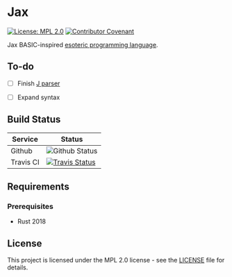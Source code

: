 # Jax

[![License: MPL 2.0](https://img.shields.io/badge/License-MPL%202.0-brightgreen.svg)](https://opensource.org/licenses/MPL-2.0) [![Contributor Covenant](https://img.shields.io/badge/Contributor%20Covenant-v2.0%20adopted-ff69b4.svg)](CODE_OF_CONDUCT.md)

Jax BASIC-inspired [esoteric programming language](https://en.wikipedia.org/wiki/Esoteric_programming_language).

## To-do

- [ ] Finish [J parser](https://pest.rs/book/examples/jlang.html)
- [ ] Expand syntax


## Build Status

| Service   | Status                                                                                                                                    |
| --------- | ----------------------------------------------------------------------------------------------------------------------------------------- |
| Github    | ![Github Status](https://github.com/tonytins/jaxlang/workflows/Rust/badge.svg)                                                                      |
| Travis CI | [![Travis Status](https://travis-ci.org/tonytins/jaxlang.svg?branch=master)](https://travis-ci.org/tonytins/jaxlang) 

## Requirements

### Prerequisites

* Rust 2018

## License

This project is licensed under the MPL 2.0 license - see the [LICENSE](LICENSE) file for details.